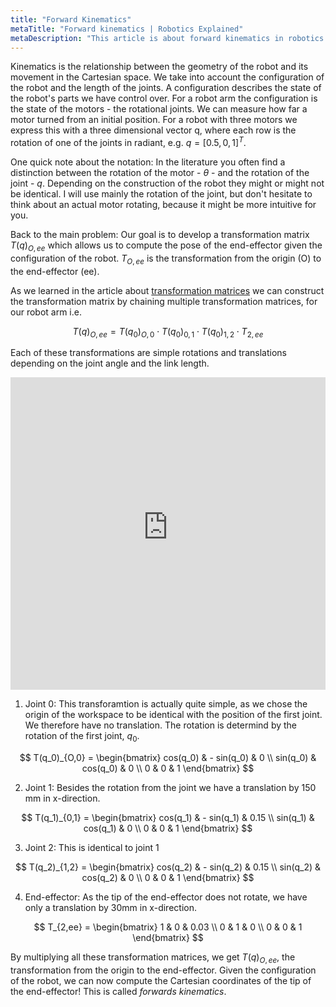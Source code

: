 ```yaml
---
title: "Forward Kinematics"
metaTitle: "Forward kinematics | Robotics Explained"
metaDescription: "This article is about forward kinematics in robotics."
---
```


Kinematics is the relationship between the geometry of the robot and its movement in the Cartesian space. We take into account the configuration of the robot and the length of the joints. A configuration describes the state of the robot's parts we have control over. For a robot arm the configuration is the state of the motors - the rotational joints. We can measure how far a motor turned from an initial position. For a robot with three motors we express this with a three dimensional vector q, where each row is the rotation of one of the joints in radiant, e.g. $q = [0.5,0,1]^T$.

One quick note about the notation: In the literature you often find a distinction between the rotation of the motor - $\theta$ - and the rotation of the joint - $q$. Depending on the construction of the robot they might or might not be identical. I will use mainly the rotation of the joint, but don't hesitate to think about an actual motor rotating, because it might be more intuitive for you.

Back to the main problem: Our goal is to develop a transformation matrix $T(q)_{O,ee}$ which allows us to compute the pose of the end-effector given the configuration of the robot. $T_{O,ee}$ is the transformation from the origin (O) to the end-effector (ee).

As we learned in the article about [transformation matrices](http://localhost:8000/transformation) we can construct the transformation matrix by chaining multiple transformation matrices, for our robot arm i.e.

$$T(q)_{O,ee} = T(q_0)_{O,0} \cdot T(q_0)_{0,1} \cdot T(q_0)_{1,2} \cdot T_{2,ee}$$

Each of these transformations are simple rotations and translations depending on the joint angle and the link length.

<iframe src="https://condescending-yonath-40074b.netlify.app" title="Robot Kinematics" width="100%" height="500" frameborder="0"></iframe>

1. Joint 0: This transforamtion is actually quite simple, as we chose the origin of the workspace to be identical with the position of the first joint. We therefore have no translation. The rotation is determind by the rotation of the first joint, $q_0$.

$$
T(q_0)_{O,0}
= \begin{bmatrix}
cos(q_0) & - sin(q_0) & 0 \\
sin(q_0) & cos(q_0) & 0 \\
0 & 0 & 1
\end{bmatrix}
$$

2. Joint 1: Besides the rotation from the joint we have a translation by 150 mm in x-direction.

$$
T(q_1)_{0,1}
= \begin{bmatrix}
cos(q_1) & - sin(q_1) & 0.15 \\
sin(q_1) & cos(q_1) & 0 \\
0 & 0 & 1
\end{bmatrix}
$$

3. Joint 2: This is identical to joint 1

$$
T(q_2)_{1,2}
= \begin{bmatrix}
cos(q_2) & - sin(q_2) & 0.15 \\
sin(q_2) & cos(q_2) & 0 \\
0 & 0 & 1
\end{bmatrix}
$$

4. End-effector: As the tip of the end-effector does not rotate, we have only a translation by 30mm in x-direction.

$$
T_{2,ee}
= \begin{bmatrix}
1 & 0 & 0.03 \\
0 & 1 & 0 \\
0 & 0 & 1
\end{bmatrix}
$$

By multiplying all these transformation matrices, we get $T(q)_{O,ee}$, the transformation from the origin to the end-effector.
Given the configuration of the robot, we can now compute the Cartesian coordinates of the tip of the end-effector! This is called *forwards kinematics*. 
